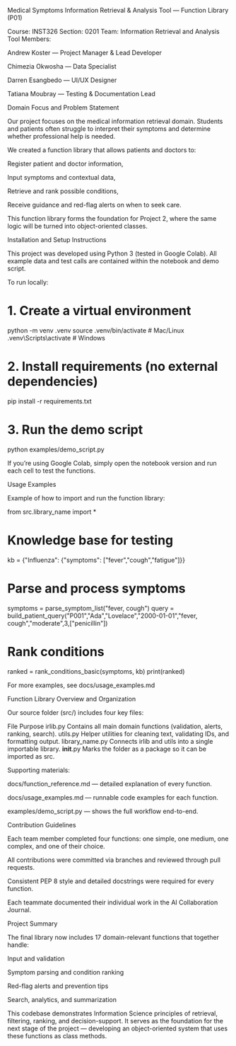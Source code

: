 Medical Symptoms Information Retrieval & Analysis Tool — Function Library (P01)

Course: INST326
Section: 0201
Team: Information Retrieval and Analysis Tool
Members:

Andrew Koster — Project Manager & Lead Developer

Chimezia Okwosha — Data Specialist

Darren Esangbedo — UI/UX Designer

Tatiana Moubray — Testing & Documentation Lead

Domain Focus and Problem Statement

Our project focuses on the medical information retrieval domain.
Students and patients often struggle to interpret their symptoms and determine whether professional help is needed.

We created a function library that allows patients and doctors to:

Register patient and doctor information,

Input symptoms and contextual data,

Retrieve and rank possible conditions,

Receive guidance and red-flag alerts on when to seek care.

This function library forms the foundation for Project 2, where the same logic will be turned into object-oriented classes.

Installation and Setup Instructions

This project was developed using Python 3 (tested in Google Colab).
All example data and test calls are contained within the notebook and demo script.

To run locally:

# 1. Create a virtual environment
python -m venv .venv
source .venv/bin/activate        # Mac/Linux
.venv\Scripts\activate           # Windows

# 2. Install requirements (no external dependencies)
pip install -r requirements.txt

# 3. Run the demo script
python examples/demo_script.py


If you’re using Google Colab, simply open the notebook version and run each cell to test the functions.

Usage Examples

Example of how to import and run the function library:

from src.library_name import *

# Knowledge base for testing
kb = {"Influenza": {"symptoms": ["fever","cough","fatigue"]}}

# Parse and process symptoms
symptoms = parse_symptom_list("fever, cough")
query = build_patient_query("P001","Ada","Lovelace","2000-01-01","fever, cough","moderate",3,["penicillin"])

# Rank conditions
ranked = rank_conditions_basic(symptoms, kb)
print(ranked)


For more examples, see
docs/usage_examples.md

Function Library Overview and Organization

Our source folder (src/) includes four key files:

File	Purpose
irlib.py	Contains all main domain functions (validation, alerts, ranking, search).
utils.py	Helper utilities for cleaning text, validating IDs, and formatting output.
library_name.py	Connects irlib and utils into a single importable library.
__init__.py	Marks the folder as a package so it can be imported as src.

Supporting materials:

docs/function_reference.md — detailed explanation of every function.

docs/usage_examples.md — runnable code examples for each function.

examples/demo_script.py — shows the full workflow end-to-end.

Contribution Guidelines

Each team member completed four functions: one simple, one medium, one complex, and one of their choice.

All contributions were committed via branches and reviewed through pull requests.

Consistent PEP 8 style and detailed docstrings were required for every function.

Each teammate documented their individual work in the AI Collaboration Journal.

Project Summary

The final library now includes 17 domain-relevant functions that together handle:

Input and validation

Symptom parsing and condition ranking

Red-flag alerts and prevention tips

Search, analytics, and summarization

This codebase demonstrates Information Science principles of retrieval, filtering, ranking, and decision-support.
It serves as the foundation for the next stage of the project — developing an object-oriented system that uses these functions as class methods.
